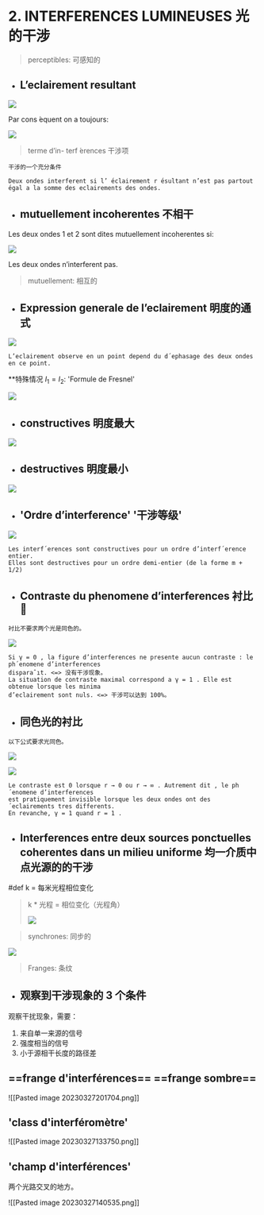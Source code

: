 

# 2. INTERFERENCES LUMINEUSES 光的干涉

> perceptibles: 可感知的
- ## L’eclairement resultant

![](https://notes.sjtu.edu.cn/uploads/upload_ecaa5bd299329ebf4269fe940327b347.png)

Par cons ́equent on a toujours:

![](https://notes.sjtu.edu.cn/uploads/upload_aa88b7b3949d464690ccf90117eb45a0.png)

> terme d’in- terf ́erences 干涉项

```ad-note
干涉的一个充分条件

Deux ondes interferent si l’ ́eclairement r ́esultant n’est pas partout  ́egal a la somme des eclairements des ondes.
```

- ## mutuellement incoherentes 不相干


Les deux ondes 1 et 2 sont dites mutuellement incoherentes si:

![](https://notes.sjtu.edu.cn/uploads/upload_702ee0cd4bf46ca4e2c026f3419d4300.png)

Les deux ondes n’interferent pas.

> mutuellement: 相互的

- ## Expression generale de l’eclairement 明度的通式

![](https://notes.sjtu.edu.cn/uploads/upload_3fb60c22504142624b2391ff857ff2dc.png)

```ad-note
L’eclairement observe en un point depend du d´ephasage des deux ondes en ce point.
```

**特殊情况 $I_1 = I_2$: 'Formule de Fresnel'

![](https://notes.sjtu.edu.cn/uploads/upload_3d650f871fcb2dff8fcbb5641684c8cb.png)

- ## constructives 明度最大

![](https://notes.sjtu.edu.cn/uploads/upload_867e14639fdb4931eb409f2fd0b0ba1f.png)

- ## destructives 明度最小

![](https://notes.sjtu.edu.cn/uploads/upload_a7f1a2f820f81e97722baeb56658cfb2.png)

- ## 'Ordre d’interference' '干涉等级'

![](https://notes.sjtu.edu.cn/uploads/upload_5321da17c3841d8a714b7122ab3dd1da.png)

```ad-note
Les interf´erences sont constructives pour un ordre d’interf´erence entier.
Elles sont destructives pour un ordre demi-entier (de la forme m + 1/2)
```

- ## Contraste du phenomene d’interferences 衬比 :flashlight: 

```ad-note
衬比不要求两个光是同色的。
```

![](https://notes.sjtu.edu.cn/uploads/upload_8979d0229e8dc0bb5bff20402fdcea1a.png)

```ad-note
Si γ = 0 , la figure d’interferences ne presente aucun contraste : le ph´enomene d’interferences
disparaˆıt. <=> 没有干涉现象。
La situation de contraste maximal correspond a γ = 1 . Elle est obtenue lorsque les minima
d’eclairement sont nuls. <=> 干涉可以达到 100%。
```

- ## 同色光的衬比

```ad-note
以下公式要求光同色。
```

![](https://notes.sjtu.edu.cn/uploads/upload_410713628f34d1c4a37bac3887b684ce.png)

![](https://notes.sjtu.edu.cn/uploads/upload_9dfbed90bea8e7878047d1286cc41171.png)

```ad-note
Le contraste est 0 lorsque r → 0 ou r → ∞ . Autrement dit , le ph´enomene d’interferences
est pratiquement invisible lorsque les deux ondes ont des ´eclairements tres differents.
En revanche, γ = 1 quand r = 1 .
```

- ## Interferences entre deux sources ponctuelles coherentes dans un milieu uniforme 均一介质中点光源的的干涉

#def k = 每米光程相位变化
> k * 光程 = 相位变化（光程角）
> 
> ![](https://notes.sjtu.edu.cn/uploads/upload_b46dbcef6bcecbecf5cab4cad9b6bfb4.png)

> synchrones: 同步的

![](https://notes.sjtu.edu.cn/uploads/upload_b603a9f799afbd2901e28bceaaf361e4.png)

> Franges: 条纹

- ## 观察到干涉现象的 3 个条件

观察干扰现象，需要：
1. 来自单一来源的信号
2. 强度相当的信号
3. 小于源相干长度的路径差

## ==frange d'interférences== ==frange sombre==

![[Pasted image 20230327201704.png]]

## 'class d'interféromètre'

![[Pasted image 20230327133750.png]]

## 'champ d'interférences'

两个光路交叉的地方。

![[Pasted image 20230327140535.png]]

